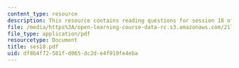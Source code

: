 ```yaml
---
content_type: resource
description: This resource contains reading questions for session 18 of the course.
file: /media/https%3A/open-learning-course-data-rc.s3.amazonaws.com/21l-423j-introduction-to-anglo-american-folk-music-fall-2005/df8b4f72581fd065dc2de4f919fe4eba_ses18.pdf
file_type: application/pdf
resourcetype: Document
title: ses18.pdf
uid: df8b4f72-581f-d065-dc2d-e4f919fe4eba
---
```

